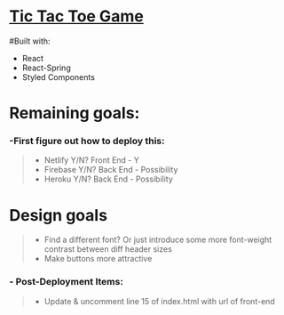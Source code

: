 # [Tic Tac Toe Game](https://gabester0.github.io/TicTacToe/)

#Built with:

- React
- React-Spring
- Styled Components

# Remaining goals:

### -First figure out how to deploy this:

> - Netlify Y/N? Front End - Y
> - Firebase Y/N? Back End - Possibility
> - Heroku Y/N? Back End - Possibility

# Design goals

> - Find a different font? Or just introduce some more font-weight contrast between diff header sizes
> - Make buttons more attractive

### - Post-Deployment Items:

> - Update & uncomment line 15 of index.html with url of front-end
